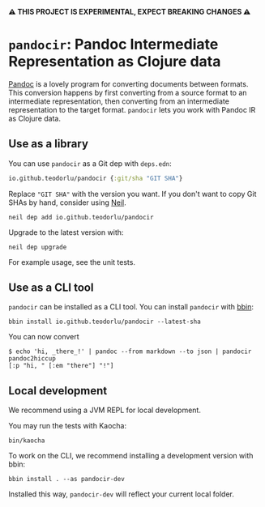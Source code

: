 **⚠️ THIS PROJECT IS EXPERIMENTAL, EXPECT BREAKING CHANGES ⚠️**

# `pandocir`: Pandoc Intermediate Representation as Clojure data

[Pandoc] is a lovely program for converting documents between formats.
This conversion happens by first converting from a source format to an intermediate representation, then converting from an intermediate representation to the target format.
`pandocir` lets you work with Pandoc IR as Clojure data.

[Pandoc]: https://pandoc.org/

## Use as a library

You can use `pandocir` as a Git dep with `deps.edn`:

``` clojure
io.github.teodorlu/pandocir {:git/sha "GIT SHA"}
```

Replace `"GIT SHA"` with the version you want.
If you don't want to copy Git SHAs by hand, consider using [Neil].

    neil dep add io.github.teodorlu/pandocir

Upgrade to the latest version with:

    neil dep upgrade

For example usage, see the unit tests.

[Neil]: https://github.com/babashka/neil

## Use as a CLI tool

`pandocir` can be installed as a CLI tool.
You can install `pandocir` with [bbin]:

    bbin install io.github.teodorlu/pandocir --latest-sha

You can now convert

    $ echo 'hi, _there_!' | pandoc --from markdown --to json | pandocir pandoc2hiccup
    [:p "hi, " [:em "there"] "!"]

[bbin]: https://github.com/babashka/bbin

## Local development

We recommend using a JVM REPL for local development.

You may run the tests with Kaocha:

    bin/kaocha

To work on the CLI, we recommend installing a development version with bbin:

    bbin install . --as pandocir-dev

Installed this way, `pandocir-dev` will reflect your current local folder.
